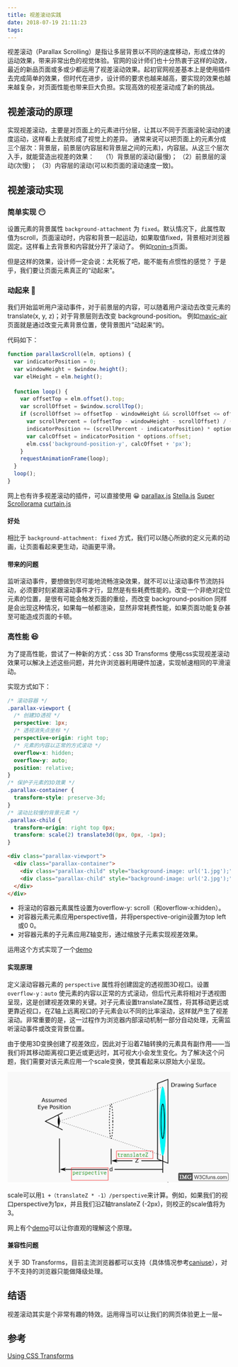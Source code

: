 ```yaml
---
title: 视差滚动实践
date: 2018-07-19 21:11:23
tags:
---
```


视差滚动（Parallax Scrolling）是指让多层背景以不同的速度移动，形成立体的运动效果，带来非常出色的视觉体验。官网的设计师们也十分热衷于这样的动效，最近的新品页面或多或少都运用了视差滚动效果。起初官网视差基本上是使用插件去完成简单的效果，但时代在进步，设计师的要求也越来越高，要实现的效果也越来越复杂，对页面性能也带来巨大负担。实现高效的视差滚动成了新的挑战。

## 视差滚动的原理
实现视差滚动，主要是对页面上的元素进行分层，让其以不同于页面滚轮滚动的速度运动，这样看上去就形成了视觉上的差异。
通常来说可以把页面上的元素分成三个层次：背景层，前景层(内容层和背景层之间的元素)，内容层。从这三个层次入手，就能营造出视差的效果：　
（1）背景层的滚动(最慢)；
（2）前景层的滚动(次慢)；
（3）内容层的滚动(可以和页面的滚动速度一致)。

## 视差滚动实现
### 简单实现 😶
设置元素的背景属性 `background-attachment` 为 `fixed`。默认情况下，此属性取值为scroll，页面滚动时，内容和背景一起运动，如果取值fixed，背景相对浏览器固定。这样看上去背景和内容就分开了滚动了。
例如[ronin-s](https://www.dji.com/cn/ronin-s)页面。

但是这样的效果，设计师一定会说：太死板了吧，能不能有点惯性的感觉？
于是乎，我们要让页面元素真正的“动起来”。

### 动起来 🙂
我们开始监听用户滚动事件，对于前景层的内容，可以随着用户滚动去改变元素的 translate(x, y, z)；对于背景层则去改变 background-position。
例如[mavic-air](https://www.dji.com/cn/mavic-air)页面就是通过改变元素背景位置，使背景图片”动起来“的。

代码如下：
```js
function parallaxScroll(elm, options) {
  var indicatorPosition = 0;
  var windowHeight = $window.height();
  var elHeight = elm.height();

  function loop() {
    var offsetTop = elm.offset().top;
    var scrollOffset = $window.scrollTop();
    if (scrollOffset >= offsetTop - windowHeight && scrollOffset <= offsetTop + elHeight) {
      var scrollPercent = (offsetTop - windowHeight - scrollOffset) / (windowHeight + elHeight);
      indicatorPosition += (scrollPercent - indicatorPosition) * options.factor;
      var calcOffset = indicatorPosition * options.offset;
      elm.css('background-position-y', calcOffset + 'px');
    }
    requestAnimationFrame(loop);
  }
  loop();
}
```

网上也有许多视差滚动的插件，可以直接使用 😀
[parallax.js](https://github.com/pixelcog/parallax.js)
[Stella.js](http://markdalgleish.com/projects/stellar.js/docs/)
[Super Scrollorama](http://johnpolacek.github.io/superscrollorama/)
[curtain.js](https://github.com/victa/curtain.js)

#### 好处
相比于 `background-attachment: fixed` 方式，我们可以随心所欲的定义元素的动画，让页面看起来更生动，动画更平滑。

#### 带来的问题
监听滚动事件，要想做到尽可能地流畅渲染效果，就不可以让滚动事件节流防抖动，必须要时刻紧跟滚动事件才行，显然是有些耗费性能的。改变一个非绝对定位元素的位置，是很有可能会触发页面的重绘，而改变 background-position 同样是会出现这种情况，如果每一帧都渲染，显然非常耗费性能，如果页面功能复杂甚至可能造成页面的卡顿。

### 高性能 😆
为了提高性能，尝试了一种新的方式：css 3D Transforms
使用css实现视差滚动效果可以解决上述这些问题，并允许浏览器利用硬件加速，实现帧速相同的平滑滚动。

实现方式如下：
```css
/* 滚动容器 */
.parallax-viewport {
  /* 创建3D透视 */
  perspective: 1px;
  /* 透视消失点坐标 */
  perspective-origin: right top;
  /* 元素的内容以正常的方式滚动 */
  overflow-x: hidden;
  overflow-y: auto;
  position: relative;
}
/* 保护子元素的3D效果 */
.parallax-container {
  transform-style: preserve-3d;
}
/* 滚动比较慢的背景元素 */
.parallax-child {
  transform-origin: right top 0px;
  transform: scale(2) translate3d(0px, 0px, -1px);
}
```
```html
<div class="parallax-viewport">
  <div class="parallax-container">
    <div class="parallax-child" style="background-image: url('1.jpg');"></div>
    <div class="parallax-child" style="background-image: url('2.jpg');"></div>
  </div>
</div>
```
- 将滚动的容器元素属性设置为overflow-y: scroll（和overflow-x:hidden）。
- 对容器元素元素应用perspective值，并将perspective-origin设置为top left或0 0。
- 对容器元素的子元素应用Z轴变形，通过缩放子元素实现视差效果。

运用这个方式实现了一个[demo](https://codepen.io/shirleyhwj/pen/QBgYvm)

#### 实现原理
定义滚动容器元素的 `perspective` 属性将创建固定的透视图3D视口。设置 `overflow-y：auto` 使元素的内容以正常的方式滚动，但后代元素将相对于透视图呈现，这是创建视差效果的关键。对子元素设置translateZ属性，将其移动更远或更靠近视口，在Z轴上远离视口的子元素会以不同的比率滚动，这样就产生了视差滚动。非常重要的是，这一过程作为浏览器内部滚动机制一部分自动处理，无需监听滚动事件或改变背景位置。

由于使用3D变换创建了视差效应，因此对于沿着Z轴转换的元素具有副作用——当我们将其移动距离视口更近或更远时，其可视大小会发生变化。为了解决这个问题，我们需要对该元素应用一个scale变换，使其看起来以原始大小呈现。

![](images/3d.png)

scale可以用`1 +（translateZ * -1）/perspective`来计算。例如，如果我们的视口perspective为1px，并且我们沿Z轴translateZ (-2px)，则校正的scale值将为3。

网上有个[demo](https://keithclark.co.uk/articles/pure-css-parallax-websites/demo3/)可以让你直观的理解这个原理。

#### 兼容性问题
关于 3D Transforms，目前主流浏览器都可以支持（具体情况参考[caniuse](https://caniuse.com/#feat=transforms3d)），对于不支持的浏览器只能做降级处理。

## 结语
视差滚动其实是个非常有趣的特效。运用得当可以让我们的网页体验更上一层~

## 参考
[Using CSS Transforms](https://developer.mozilla.org/en-US/docs/Web/CSS/CSS_Transforms/Using_CSS_transforms)
